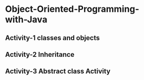 # Object-Oriented-Programming-with-Java

## Activity-1 classes and objects

## Activity-2 Inheritance

## Activity-3 Abstract class Activity
